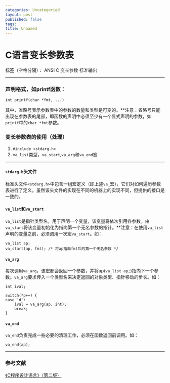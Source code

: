 ```yaml
---
categories: Uncategoried
layout: post
published: false
tags: 
title: Unnamed
---
```

# C语言变长参数表

标签（空格分隔）： ANSI C 变长参数 标准输出

---

### **声明格式**，如printf函数：
```
int printf(char *fmt, ...)
```
其中，省略号表示参数表中的参数的数量和类型是可变的。**注意：省略号只能出现在参数表的尾部，即函数的声明中必须至少有一个显式声明的参数，如```printf```中的```char *fmt```参数。
### **变长参数表的使用（处理）**
1. ```#include <stdarg.h>```
2. ```va_list```类型，```va_start```,```va_arg```和```va_end```宏

---

#### `stdarg.h`头文件
标准头文件`<stdarg.h>`中包含一组宏定义（即上述`va_`宏），它们对如何遍历参数表进行了定义。虽然该头文件的实现在不同的机器上的实现不同，但提供的接口是一致的。
#### `va_list`和`va_start`
`va_list`是指针类型名，用于声明一个变量，该变量将依次引用各参数。由`va_start`将该变量初始化为指向第一个无名参数的指针。**注意：在使用`va_list`声明的变量之前，必须调用一次宏`va_start`。如：
```
va_list ap;
va_start(ap, fmt); /* 将ap指向fmt后的第一个无名参数 */
```
#### `va_arg`
每次调用`va_arg`，该宏都会返回一个参数，并将ap(```va_list ap;```)指向下一个参数。`va_arg`要求传入一个类型名来决定返回的对象类型、指针移动的步长。如：
```
int ival;

switch(*p++) {
case 'd':
    ival = va_arg(ap, int);
    break;
}
```
#### `va_end`
`va_end`负责完成一些必要的清理工作，必须在函数返回前调用。如：
```
va_end(ap);
```

---
### **参考文献**
[《C程序设计语言》（第二版）](https://book.douban.com/subject/1139336/)







